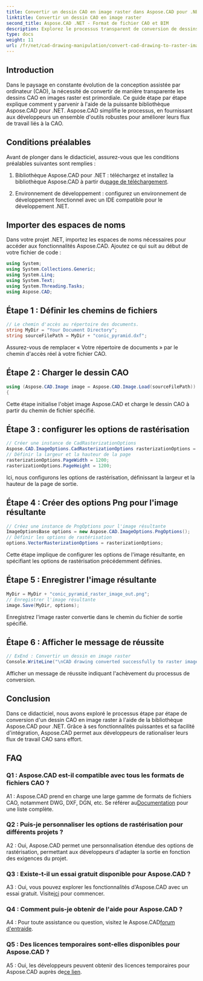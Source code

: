 ```yaml
---
title: Convertir un dessin CAO en image raster dans Aspose.CAD pour .NET
linktitle: Convertir un dessin CAO en image raster
second_title: Aspose.CAD .NET - Format de fichier CAO et BIM
description: Explorez le processus transparent de conversion de dessins CAO en images raster dans .NET avec Aspose.CAD. Débloquez des flux de travail efficaces et améliorez vos projets CAO sans effort.
type: docs
weight: 11
url: /fr/net/cad-drawing-manipulation/convert-cad-drawing-to-raster-image/
---
```

## Introduction

Dans le paysage en constante évolution de la conception assistée par ordinateur (CAO), la nécessité de convertir de manière transparente les dessins CAO en images raster est primordiale. Ce guide étape par étape explique comment y parvenir à l'aide de la puissante bibliothèque Aspose.CAD pour .NET. Aspose.CAD simplifie le processus, en fournissant aux développeurs un ensemble d'outils robustes pour améliorer leurs flux de travail liés à la CAO.

## Conditions préalables

Avant de plonger dans le didacticiel, assurez-vous que les conditions préalables suivantes sont remplies :

1.  Bibliothèque Aspose.CAD pour .NET : téléchargez et installez la bibliothèque Aspose.CAD à partir du[page de téléchargement](https://releases.aspose.com/cad/net/).

2. Environnement de développement : configurez un environnement de développement fonctionnel avec un IDE compatible pour le développement .NET.

## Importer des espaces de noms

Dans votre projet .NET, importez les espaces de noms nécessaires pour accéder aux fonctionnalités Aspose.CAD. Ajoutez ce qui suit au début de votre fichier de code :

```csharp
using System;
using System.Collections.Generic;
using System.Linq;
using System.Text;
using System.Threading.Tasks;
using Aspose.CAD;
```

## Étape 1 : Définir les chemins de fichiers

```csharp
// Le chemin d'accès au répertoire des documents.
string MyDir = "Your Document Directory";
string sourceFilePath = MyDir + "conic_pyramid.dxf";
```

Assurez-vous de remplacer « Votre répertoire de documents » par le chemin d'accès réel à votre fichier CAO.

## Étape 2 : Charger le dessin CAO

```csharp
using (Aspose.CAD.Image image = Aspose.CAD.Image.Load(sourceFilePath))
{
```

Cette étape initialise l'objet image Aspose.CAD et charge le dessin CAO à partir du chemin de fichier spécifié.

## Étape 3 : configurer les options de rastérisation

```csharp
// Créer une instance de CadRasterizationOptions
Aspose.CAD.ImageOptions.CadRasterizationOptions rasterizationOptions = new Aspose.CAD.ImageOptions.CadRasterizationOptions();
// Définir la largeur et la hauteur de la page
rasterizationOptions.PageWidth = 1200;
rasterizationOptions.PageHeight = 1200;
```

Ici, nous configurons les options de rastérisation, définissant la largeur et la hauteur de la page de sortie.

## Étape 4 : Créer des options Png pour l'image résultante

```csharp
// Créez une instance de PngOptions pour l'image résultante
ImageOptionsBase options = new Aspose.CAD.ImageOptions.PngOptions();
// Définir les options de rastérisation
options.VectorRasterizationOptions = rasterizationOptions;
```

Cette étape implique de configurer les options de l'image résultante, en spécifiant les options de rastérisation précédemment définies.

## Étape 5 : Enregistrer l'image résultante

```csharp
MyDir = MyDir + "conic_pyramid_raster_image_out.png";
// Enregistrer l'image résultante
image.Save(MyDir, options);
```

Enregistrez l'image raster convertie dans le chemin du fichier de sortie spécifié.

## Étape 6 : Afficher le message de réussite

```csharp
// ExEnd : Convertir un dessin en image raster
Console.WriteLine("\nCAD drawing converted successfully to raster image format.\nFile saved at " + MyDir);
```

Afficher un message de réussite indiquant l'achèvement du processus de conversion.

## Conclusion

Dans ce didacticiel, nous avons exploré le processus étape par étape de conversion d'un dessin CAO en image raster à l'aide de la bibliothèque Aspose.CAD pour .NET. Grâce à ses fonctionnalités puissantes et sa facilité d'intégration, Aspose.CAD permet aux développeurs de rationaliser leurs flux de travail CAO sans effort.

## FAQ

### Q1 : Aspose.CAD est-il compatible avec tous les formats de fichiers CAO ?

 A1 : Aspose.CAD prend en charge une large gamme de formats de fichiers CAO, notamment DWG, DXF, DGN, etc. Se référer au[Documentation](https://reference.aspose.com/cad/net/) pour une liste complète.

### Q2 : Puis-je personnaliser les options de rastérisation pour différents projets ?

A2 : Oui, Aspose.CAD permet une personnalisation étendue des options de rastérisation, permettant aux développeurs d'adapter la sortie en fonction des exigences du projet.

### Q3 : Existe-t-il un essai gratuit disponible pour Aspose.CAD ?

 A3 : Oui, vous pouvez explorer les fonctionnalités d'Aspose.CAD avec un essai gratuit. Visite[ici](https://releases.aspose.com/) pour commencer.

### Q4 : Comment puis-je obtenir de l'aide pour Aspose.CAD ?

 A4 : Pour toute assistance ou question, visitez le Aspose.CAD[forum d'entraide](https://forum.aspose.com/c/cad/19).

### Q5 : Des licences temporaires sont-elles disponibles pour Aspose.CAD ?
 
A5 : Oui, les développeurs peuvent obtenir des licences temporaires pour Aspose.CAD auprès de[ce lien](https://purchase.aspose.com/temporary-license/).